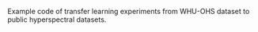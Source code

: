 Example code of transfer learning experiments from WHU-OHS dataset to public hyperspectral datasets.
